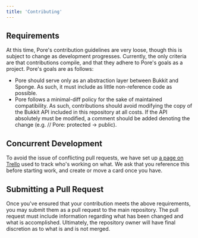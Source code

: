 ```yaml
---
title: 'Contributing'
---
```


Requirements
------------
At this time, Pore's contribution guidelines are very loose, though this is subject to change as development progresses.
Currently, the only criteria are that contributions compile, and that they adhere to Pore's goals as a project.
Pore's goals are as follows:
- Pore should serve only as an abstraction layer between Bukkit and Sponge.
    As such, it must include as little non-reference code as possible.
- Pore follows a minimal-diff policy for the sake of maintained compatibility.
    As such, contributions should avoid modifying the copy of the Bukkit API included in this repository at all costs.
    If the API absolutely must be modified, a comment should be added denoting the change (e.g. // Pore: protected -> public).

Concurrent Development
----------------------
To avoid the issue of conflicting pull requests, we have set up [a page on Trello](https://trello.com/b/J6AT6tDl/pore) used to track who's working on what.
We ask that you reference this before starting work, and create or move a card once you have.

Submitting a Pull Request
-------------------------
Once you've ensured that your contribution meets the above requirements, you may submit them as a pull request to the main repository.
The pull request must include information regarding what has been changed and what is accomplished. Ultimately, the repository owner will have final discretion as to what is and is not merged.